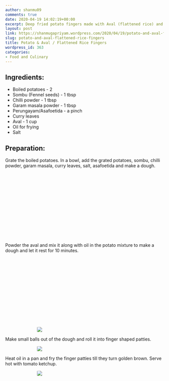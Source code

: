```yaml
---
author: shanmu09
comments: true
date: 2020-04-19 14:02:19+00:00
excerpt: Deep fried potato fingers made with Aval (flattened rice) and spices.
layout: post
link: https://shanmugapriyam.wordpress.com/2020/04/19/potato-and-aval-flattened-rice-fingers/
slug: potato-and-aval-flattened-rice-fingers
title: Potato & Aval / Flattened Rice Fingers
wordpress_id: 363
categories:
- Food and Culinary
---
```


<style>
.square {
    float:left;
    position: center;
    width: 49%;
    border-radius:5%;
    padding-bottom : 40%; /* = width for a 1:1 aspect ratio */
    margin:0.5%;
    background-position:center center;
    background-repeat:no-repeat;
    background-size:cover; /* you change this to "contain" if you don't want the images to be cropped */
}
	
#break {
    clear:both;
}

.img_1{background-image:url('https://shanmugapriyam.files.wordpress.com/2020/04/00100lrportrait_00100_burst20200418162308487_cover-1.jpg?resize=2000%2C2000');}
.img_2{background-image:url('https://shanmugapriyam.files.wordpress.com/2020/04/00100lrportrait_00100_burst20200418163055442_cover-1.jpg?resize=2000%2C2000');}
.img_3{background-image:url('https://shanmugapriyam.files.wordpress.com/2020/04/00100lrportrait_00100_burst20200418160633612_cover-1.jpg?resize=2000%2C2000');}
.img_4{background-image:url('https://shanmugapriyam.files.wordpress.com/2020/04/00100lrportrait_00100_burst20200418163719203_cover-1.jpg?resize=2000%2C2000');}


.resize_fit_center {
    max-width:60%;
    max-height:60%;
    vertical-align: middle;
    display: block;
    margin-left: auto;
    margin-right: auto;
    border-radius:5%;
}

.center {
  margin: auto;
  width: 60%;
}
</style>














## Ingredients:







  * Boiled potatoes - 2
  * Sombu (Fennel seeds) - 1 tbsp
  * Chilli powder - 1 tbsp
  * Garam masala powder - 1 tbsp
  * Perungayam/Asafoetida - a pinch
  * Curry leaves
  * Aval - 1 cup
  * Oil for frying
  * Salt






## Preparation:







Grate the boiled potatoes. In a bowl, add the grated potatoes, sombu, chilli powder, garam masala, curry leaves, salt, asafoetida and make a dough.




<div class="square img_1">
</div>
<div class="square img_2">
</div>
<div id="break"> </div>
<p/>









Powder the aval and mix it along with oil in the potato mixture to make a dough and let it rest for 10 minutes.


<div class="square img_3">
</div>
<div class="square img_4">
</div>
<div id="break"> </div>
<p/>

<div>
	<img src="https://shanmugapriyam.files.wordpress.com/2020/04/00100lrportrait_00100_burst20200418164126869_cover-1.jpg?resize=2000%2C2000"  class="resize_fit_center"/>
</div>
<p/>









Make small balls out of the dough and roll it into finger shaped patties.



<div>
	<img src="https://shanmugapriyam.files.wordpress.com/2020/04/00100lrportrait_00100_burst20200418171023555_cover.jpg?w=1024"  class="resize_fit_center"/>
</div>
<p/>





Heat oil in a pan and fry the finger patties till they turn golden brown. Serve hot with tomato ketchup.


<div>
	<img src="https://shanmugapriyam.files.wordpress.com/2020/04/00100lrportrait_00100_burst20200418172257247_cover.jpg?w=768"  class="resize_fit_center"/>
</div>
<p/>



